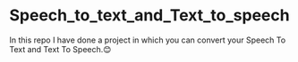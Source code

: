# Speech_to_text_and_Text_to_speech
In this repo I have done a project in which you can convert your Speech To Text and Text To Speech.😊

